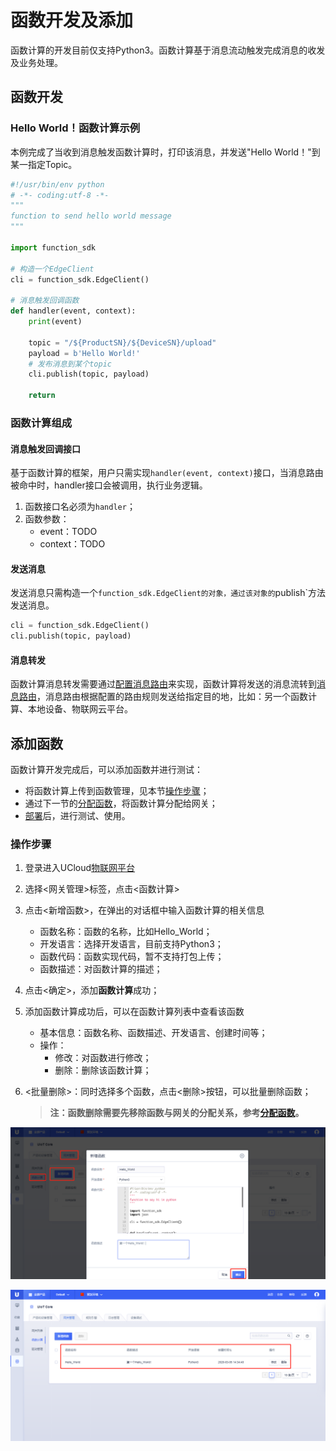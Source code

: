 # 函数开发及添加

函数计算的开发目前仅支持Python3。函数计算基于消息流动触发完成消息的收发及业务处理。

## 函数开发

### Hello World！函数计算示例

本例完成了当收到消息触发函数计算时，打印该消息，并发送"Hello World！"到某一指定Topic。

```python
#!/usr/bin/env python
# -*- coding:utf-8 -*-
"""
function to send hello world message
"""

import function_sdk

# 构造一个EdgeClient
cli = function_sdk.EdgeClient()

# 消息触发回调函数
def handler(event, context):
    print(event)

    topic = "/${ProductSN}/${DeviceSN}/upload"
    payload = b'Hello World!'
    # 发布消息到某个topic
    cli.publish(topic, payload)
    
    return
```



### 函数计算组成

#### 消息触发回调接口

基于函数计算的框架，用户只需实现`handler(event, context)`接口，当消息路由被命中时，handler接口会被调用，执行业务逻辑。

1. 函数接口名必须为`handler`；
2. 函数参数：
   - event：TODO
   - context：TODO

#### 发送消息

发送消息只需构造一个`function_sdk.EdgeClient的对象，通过该对象的`publish`方法发送消息。

```python
cli = function_sdk.EdgeClient()
cli.publish(topic, payload)
```

#### 消息转发

函数计算消息转发需要通过[配置消息路由]()来实现，函数计算将发送的消息流转到[消息路由]()，消息路由根据配置的路由规则发送给指定目的地，比如：另一个函数计算、本地设备、物联网云平台。

## 添加函数

函数计算开发完成后，可以添加函数并进行测试：

- 将函数计算上传到函数管理，见本节[操作步骤]()；
- 通过下一节的[分配函数]()，将函数计算分配给网关；
- [部署]()后，进行测试、使用。

### 操作步骤

1. 登录进入UCloud[物联网平台](https://console.ucloud.cn/uiot)

2. 选择<网关管理>标签，点击<函数计算>

3. 点击<新增函数>，在弹出的对话框中输入函数计算的相关信息

   - 函数名称：函数的名称，比如Hello_World；
   - 开发语言：选择开发语言，目前支持Python3；
   - 函数代码：函数实现代码，暂不支持打包上传；
   - 函数描述：对函数计算的描述；

4. 点击<确定>，添加**函数计算**成功；

5. 添加函数计算成功后，可以在函数计算列表中查看该函数

   - 基本信息：函数名称、函数描述、开发语言、创建时间等；
   - 操作：
     - 修改：对函数进行修改；
     - 删除：删除该函数计算；

6. <批量删除>：同时选择多个函数，点击<删除>按钮，可以批量删除函数；

   > **注：函数删除需要先移除函数与网关的分配关系，参考[分配函数]()。**

![新增函数](../../images/新增函数.png)

![新增函数列表](../../images/新增函数列表.png)
